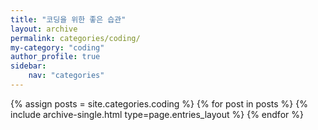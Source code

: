 ```yaml
---
title: "코딩을 위한 좋은 습관"
layout: archive
permalink: categories/coding/
my-category: "coding"
author_profile: true
sidebar: 
    nav: "categories"
---
```


{% assign posts = site.categories.coding %}
{% for post in posts %} {% include archive-single.html type=page.entries_layout %} {% endfor %}